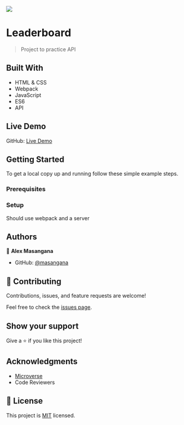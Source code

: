 ![](https://img.shields.io/badge/Microverse-blueviolet)

# Leaderboard

> Project to practice API


## Built With

- HTML & CSS
- Webpack
- JavaScript
- ES6
- API

## Live Demo

 GitHub: [Live Demo](https://masangana.github.io/Leaderboard/)

## Getting Started


To get a local copy up and running follow these simple example steps.

### Prerequisites

### Setup
Should use webpack and a server


## Authors

👤 **Alex Masangana**

- GitHub: [@masangana](https://github.com/masanagna)

## 🤝 Contributing

Contributions, issues, and feature requests are welcome!

Feel free to check the [issues page](https://github.com/mavericks-db/todo-list/issues).

## Show your support

Give a ⭐️ if you like this project!

## Acknowledgments

- [Microverse](https://www.microverse.org/)
- Code Reviewers

## 📝 License

This project is [MIT](./MIT.md) licensed.
